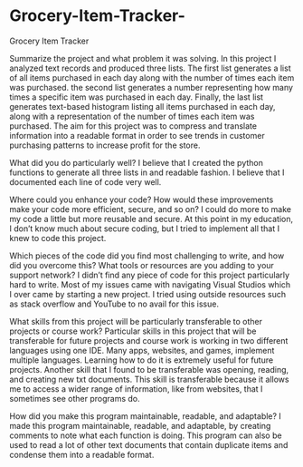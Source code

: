# Grocery-Item-Tracker-
Grocery Item Tracker 

Summarize the project and what problem it was solving.
In this project I analyzed text records and produced three lists. The first list generates a list of all items purchased in each day along with the number of times each item was purchased. the second list generates a number representing how many times a specific item was purchased in each day. Finally, the last list generates text-based histogram listing all items purchased in each day, along with a representation of the number of times each item was purchased. The aim for this project was to compress and translate information into a readable format in order to see trends in customer purchasing patterns to increase profit for the store. 

What did you do particularly well?
I believe that I created the python functions to generate all three lists in and readable fashion. I believe that I documented each line of code very well.

Where could you enhance your code? How would these improvements make your code more efficient, secure, and so on?
I could do more to make my code a little but more reusable and secure. At this point in my education, I don’t know much about secure coding, but I tried to implement all that I knew to code this project.

Which pieces of the code did you find most challenging to write, and how did you overcome this? What tools or resources are you adding to your support network?
I didn’t find any piece of code for this project particularly hard to write. Most of my issues came with navigating Visual Studios which I over came by starting a new project. I tried using outside resources such as stack overflow and YouTube to no avail for this issue. 

What skills from this project will be particularly transferable to other projects or course work?
Particular skills in this project that will be transferable for future projects and course work is working in two different languages using one IDE. Many apps, websites, and games, implement multiple languages. Learning how to do it is extremely useful for future projects. Another skill that I found to be transferable was opening, reading, and creating new txt documents. This skill is transferable because it allows me to access a wider range of information, like from websites, that I sometimes see other programs do. 

How did you make this program maintainable, readable, and adaptable?
I made this program maintainable, readable, and adaptable, by creating comments to note what each function is doing. This program can also be used to read a lot of other text documents that contain duplicate items and condense them into a readable format. 
